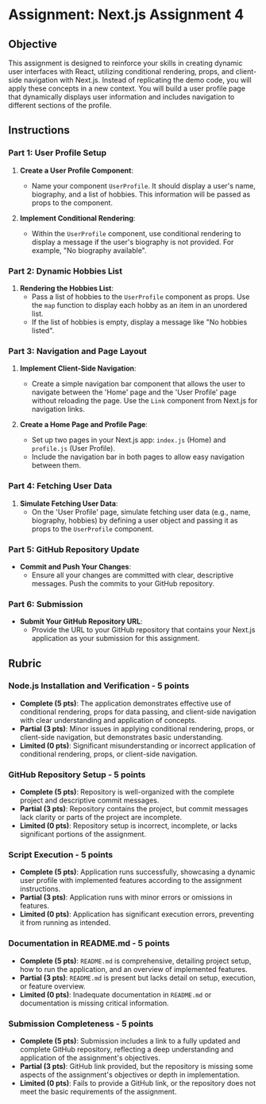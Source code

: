 # Assignment: Next.js Assignment 4

## Objective

This assignment is designed to reinforce your skills in creating dynamic user interfaces with React, utilizing conditional rendering, props, and client-side navigation with Next.js. Instead of replicating the demo code, you will apply these concepts in a new context. You will build a user profile page that dynamically displays user information and includes navigation to different sections of the profile.

## Instructions

### Part 1: User Profile Setup

1. **Create a User Profile Component**:

   - Name your component `UserProfile`. It should display a user's name, biography, and a list of hobbies. This information will be passed as props to the component.

2. **Implement Conditional Rendering**:
   - Within the `UserProfile` component, use conditional rendering to display a message if the user's biography is not provided. For example, "No biography available".

### Part 2: Dynamic Hobbies List

1. **Rendering the Hobbies List**:
   - Pass a list of hobbies to the `UserProfile` component as props. Use the `map` function to display each hobby as an item in an unordered list.
   - If the list of hobbies is empty, display a message like "No hobbies listed".

### Part 3: Navigation and Page Layout

1. **Implement Client-Side Navigation**:

   - Create a simple navigation bar component that allows the user to navigate between the 'Home' page and the 'User Profile' page without reloading the page. Use the `Link` component from Next.js for navigation links.

2. **Create a Home Page and Profile Page**:
   - Set up two pages in your Next.js app: `index.js` (Home) and `profile.js` (User Profile).
   - Include the navigation bar in both pages to allow easy navigation between them.

### Part 4: Fetching User Data

1. **Simulate Fetching User Data**:
   - On the 'User Profile' page, simulate fetching user data (e.g., name, biography, hobbies) by defining a user object and passing it as props to the `UserProfile` component.

### Part 5: GitHub Repository Update

- **Commit and Push Your Changes**:
  - Ensure all your changes are committed with clear, descriptive messages. Push the commits to your GitHub repository.

### Part 6: Submission

- **Submit Your GitHub Repository URL**:
  - Provide the URL to your GitHub repository that contains your Next.js application as your submission for this assignment.

## Rubric

### Node.js Installation and Verification - 5 points

- **Complete (5 pts)**: The application demonstrates effective use of conditional rendering, props for data passing, and client-side navigation with clear understanding and application of concepts.
- **Partial (3 pts)**: Minor issues in applying conditional rendering, props, or client-side navigation, but demonstrates basic understanding.
- **Limited (0 pts)**: Significant misunderstanding or incorrect application of conditional rendering, props, or client-side navigation.

### GitHub Repository Setup - 5 points

- **Complete (5 pts)**: Repository is well-organized with the complete project and descriptive commit messages.
- **Partial (3 pts)**: Repository contains the project, but commit messages lack clarity or parts of the project are incomplete.
- **Limited (0 pts)**: Repository setup is incorrect, incomplete, or lacks significant portions of the assignment.

### Script Execution - 5 points

- **Complete (5 pts)**: Application runs successfully, showcasing a dynamic user profile with implemented features according to the assignment instructions.
- **Partial (3 pts)**: Application runs with minor errors or omissions in features.
- **Limited (0 pts)**: Application has significant execution errors, preventing it from running as intended.

### Documentation in README.md - 5 points

- **Complete (5 pts)**: `README.md` is comprehensive, detailing project setup, how to run the application, and an overview of implemented features.
- **Partial (3 pts)**: `README.md` is present but lacks detail on setup, execution, or feature overview.
- **Limited (0 pts)**: Inadequate documentation in `README.md` or documentation is missing critical information.

### Submission Completeness - 5 points

- **Complete (5 pts)**: Submission includes a link to a fully updated and complete GitHub repository, reflecting a deep understanding and application of the assignment's objectives.
- **Partial (3 pts)**: GitHub link provided, but the repository is missing some aspects of the assignment's objectives or depth in implementation.
- **Limited (0 pts)**: Fails to provide a GitHub link, or the repository does not meet the basic requirements of the assignment.
